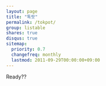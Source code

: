 ```yaml
---
layout: page
title: "톡팟"
permalink: /tokpot/
group: listable
shares: true
disqus: true
sitemap:
  priority: 0.7
  changefreq: monthly
  lastmod: 2011-09-29T00:00:00+09:00
---
```

Ready??
